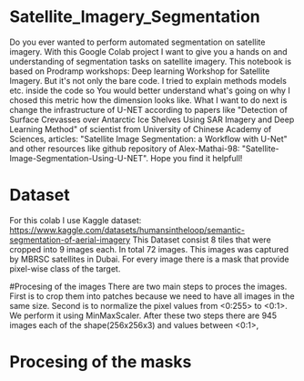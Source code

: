 # Satellite_Imagery_Segmentation

Do you ever wanted to perform automated segmentation on satellite imagery. With this Google Colab project I want to give you a hands on and understanding of segmentation tasks on satellite imagery. This notebook is based on Prodramp workshops: Deep learning Workshop for Satellite Imagery. But it's not only the bare code. I tried to explain methods models etc. inside the code so You would better understand what's going on why I chosed this metric how the dimension looks like. 
What I want to do next is change the infrastructure of U-NET according to papers like "Detection of Surface Crevasses over Antarctic Ice Shelves Using SAR Imagery and Deep Learning Method" of scientist from University of Chinese Academy of Sciences, articles: "Satellite Image Segmentation: a Workflow with U-Net" and other resources like github repository of Alex-Mathai-98: "Satellite-Image-Segmentation-Using-U-NET". Hope you find it helpfull!  

# Dataset
For this colab I use Kaggle dataset: https://www.kaggle.com/datasets/humansintheloop/semantic-segmentation-of-aerial-imagery 
This Dataset consist 8 tiles that were cropped into 9 images each. In total 72 images. 
This images was captured by MBRSC satellites in Dubai.
For every image there is a mask that provide pixel-wise class of the target.

#Procesing of the images
There are two main steps to proces the images. 
First is to crop them into patches because we need to have all images in the same size.
Second is to normalize the pixel values from <0:255> to <0:1>. We perform it using MinMaxScaler.
After these two steps there are 945 images each of the shape(256x256x3) and values between <0:1>,

# Procesing of the masks
